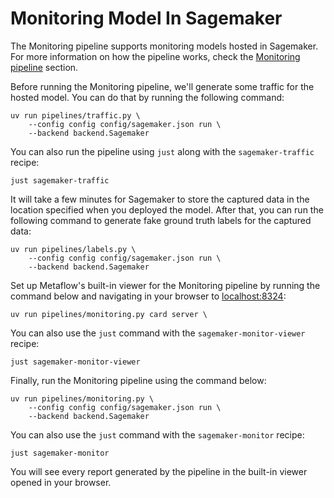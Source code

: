 # Monitoring Model In Sagemaker

The Monitoring pipeline supports monitoring models hosted in Sagemaker. For more information on how the pipeline works, check the [Monitoring pipeline](.guide/monitoring-pipeline/introduction.md) section.

Before running the Monitoring pipeline, we'll generate some traffic for the hosted model. You can do that by running the following command:

```shell
uv run pipelines/traffic.py \
    --config config config/sagemaker.json run \
    --backend backend.Sagemaker
```

You can also run the pipeline using `just` along with the `sagemaker-traffic` recipe:

```shell
just sagemaker-traffic
```

It will take a few minutes for Sagemaker to store the captured data in the location specified when you deployed the model. After that, you can run the following command to generate fake ground truth labels for the captured data:

```shell
uv run pipelines/labels.py \
    --config config config/sagemaker.json run \
    --backend backend.Sagemaker
```

Set up Metaflow's built-in viewer for the Monitoring pipeline by running the command below and navigating in your browser to [localhost:8324](http://localhost:8324/):

```shell
uv run pipelines/monitoring.py card server \
```

You can also use the `just` command with the `sagemaker-monitor-viewer` recipe:

```shell
just sagemaker-monitor-viewer
```

Finally, run the Monitoring pipeline using the command below:

```shell
uv run pipelines/monitoring.py \
    --config config config/sagemaker.json run \
    --backend backend.Sagemaker
```

You can also use the `just` command with the `sagemaker-monitor` recipe:

```shell
just sagemaker-monitor
```

You will see every report generated by the pipeline in the built-in viewer opened in your browser.
